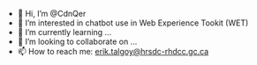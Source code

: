 - 👋 Hi, I’m @CdnQer
- 👀 I’m interested in chatbot use in Web Experience Tookit (WET)
- 🌱 I’m currently learning ...
- 💞️ I’m looking to collaborate on ...
- 📫 How to reach me: erik.talgoy@hrsdc-rhdcc.gc.ca

<!---
CdnQer/CdnQer is a ✨ special ✨ repository because its `README.md` (this file) appears on your GitHub profile.
You can click the Preview link to take a look at your changes.
--->
